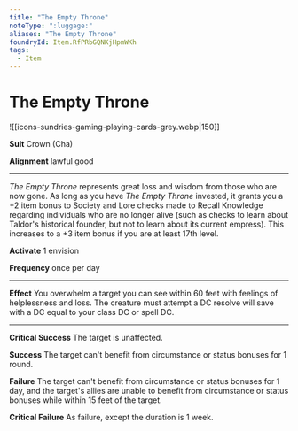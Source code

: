 ```yaml
---
title: "The Empty Throne"
noteType: ":luggage:"
aliases: "The Empty Throne"
foundryId: Item.RfPRbGQNKjHpmWKh
tags:
  - Item
---
```


# The Empty Throne
![[icons-sundries-gaming-playing-cards-grey.webp|150]]

**Suit** Crown (Cha)

**Alignment** lawful good

* * *

_The Empty Throne_ represents great loss and wisdom from those who are now gone. As long as you have _The Empty Throne_ invested, it grants you a +2 item bonus to Society and Lore checks made to Recall Knowledge regarding individuals who are no longer alive (such as checks to learn about Taldor's historical founder, but not to learn about its current empress). This increases to a +3 item bonus if you are at least 17th level.

**Activate** 1 envision

**Frequency** once per day

* * *

**Effect** You overwhelm a target you can see within 60 feet with feelings of helplessness and loss. The creature must attempt a DC resolve will save with a DC equal to your class DC or spell DC.

* * *

**Critical Success** The target is unaffected.

**Success** The target can't benefit from circumstance or status bonuses for 1 round.

**Failure** The target can't benefit from circumstance or status bonuses for 1 day, and the target's allies are unable to benefit from circumstance or status bonuses while within 15 feet of the target.

**Critical Failure** As failure, except the duration is 1 week.
